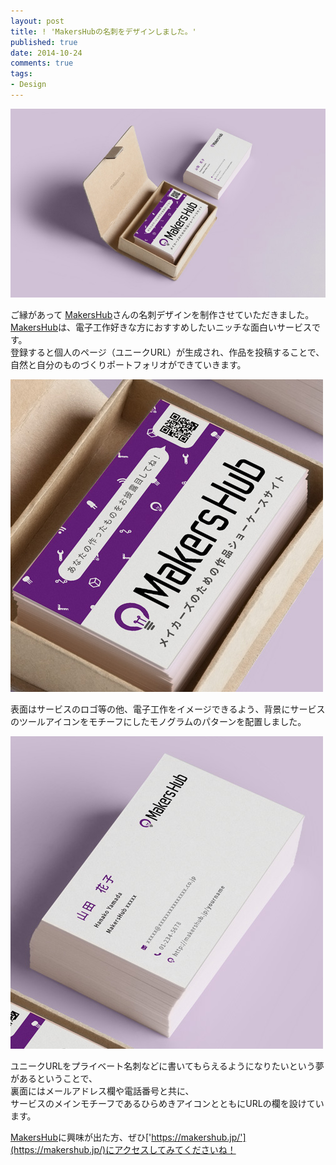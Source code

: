 ```yaml
---
layout: post
title: ! 'MakersHubの名刺をデザインしました。'
published: true
date: 2014-10-24
comments: true
tags:
- Design
---
```


<img src="/images/works/makershub-card/wide-angle.jpg" alt="Wide Angle">

ご縁があって [MakersHub](https://makershub.jp/)さんの名刺デザインを制作させていただきました。  
[MakersHub](https://makershub.jp/)は、電子工作好きな方におすすめしたいニッチな面白いサービスです。  
登録すると個人のページ（ユニークURL）が生成され、作品を投稿することで、
自然と自分のものづくりポートフォリオができていきます。  

<img src="/images/works/makershub-card/close-up-front.jpg" alt="Close Up Front">

表面はサービスのロゴ等の他、電子工作をイメージできるよう、背景にサービスのツールアイコンをモチーフにしたモノグラムのパターンを配置しました。

<img src="/images/works/makershub-card/close-up-back.jpg" alt="Close Up Back">

ユニークURLをプライベート名刺などに書いてもらえるようになりたいという夢があるということで、  
裏面にはメールアドレス欄や電話番号と共に、  
サービスのメインモチーフであるひらめきアイコンとともにURLの欄を設けています。

[MakersHub](https://makershub.jp/)に興味が出た方、ぜひ['https://makershub.jp/'](https://makershub.jp/)にアクセスしてみてくださいね！